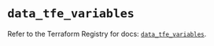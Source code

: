 # `data_tfe_variables`

Refer to the Terraform Registry for docs: [`data_tfe_variables`](https://registry.terraform.io/providers/hashicorp/tfe/0.58.1/docs/data-sources/variables).
